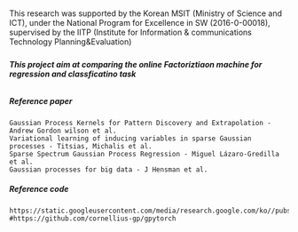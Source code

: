#####
This research was supported by the Korean MSIT (Ministry of Science and ICT), under the National Program for Excellence in SW (2016-0-00018), supervised by the IITP (Institute for Information & communications Technology Planning&Evaluation)
#####


##### This project aim at comparing the online Factoriztiaon machine for regression and classficatino task



###### 
    
##### Reference paper
    Gaussian Process Kernels for Pattern Discovery and Extrapolation - Andrew Gordon wilson et al.
    Variational learning of inducing variables in sparse Gaussian processes - Titsias, Michalis et al.
    Sparse Spectrum Gaussian Process Regression - Miguel Lázaro-Gredilla et al.
    Gaussian processes for big data - J Hensman et al.
    
##### Reference code
    https://static.googleusercontent.com/media/research.google.com/ko//pubs/archive/41159.pdf
    #https://github.com/cornellius-gp/gpytorch


